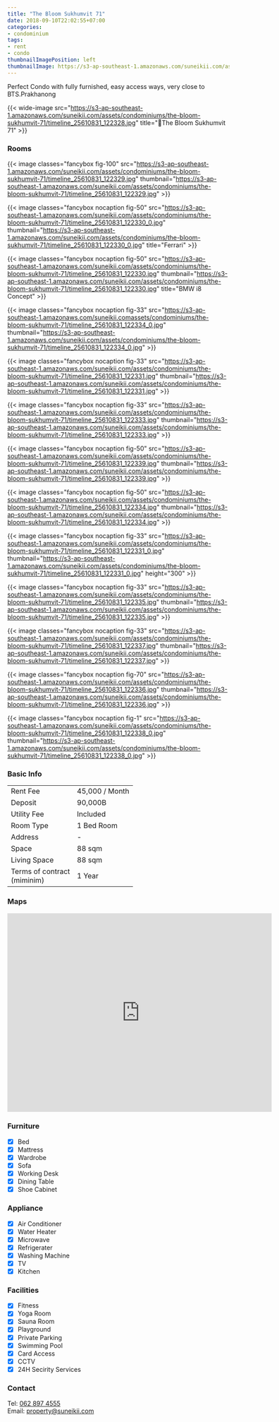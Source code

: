 ```yaml
---
title: "The Bloom Sukhumvit 71"
date: 2018-09-10T22:02:55+07:00
categories:
- condominium
tags:
- rent
- condo
thumbnailImagePosition: left
thumbnailImage: https://s3-ap-southeast-1.amazonaws.com/suneikii.com/assets/condominiums/the-bloom-sukhumvit-71/timeline_25610831_122328.jpg
---
```


Perfect Condo with fully furnished, easy access ways, very close to BTS.Prakhanong
<!--more-->

<p></p>

{{< wide-image src="https://s3-ap-southeast-1.amazonaws.com/suneikii.com/assets/condominiums/the-bloom-sukhumvit-71/timeline_25610831_122328.jpg" title="The Bloom Sukhumvit 71" >}}

### Rooms

<p></p>

{{< image classes="fancybox fig-100" src="https://s3-ap-southeast-1.amazonaws.com/suneikii.com/assets/condominiums/the-bloom-sukhumvit-71/timeline_25610831_122329.jpg" thumbnail="https://s3-ap-southeast-1.amazonaws.com/suneikii.com/assets/condominiums/the-bloom-sukhumvit-71/timeline_25610831_122329.jpg" >}}

{{< image classes="fancybox nocaption fig-50" src="https://s3-ap-southeast-1.amazonaws.com/suneikii.com/assets/condominiums/the-bloom-sukhumvit-71/timeline_25610831_122330_0.jpg" thumbnail="https://s3-ap-southeast-1.amazonaws.com/suneikii.com/assets/condominiums/the-bloom-sukhumvit-71/timeline_25610831_122330_0.jpg" title="Ferrari" >}}

{{< image classes="fancybox nocaption fig-50" src="https://s3-ap-southeast-1.amazonaws.com/suneikii.com/assets/condominiums/the-bloom-sukhumvit-71/timeline_25610831_122330.jpg" thumbnail="https://s3-ap-southeast-1.amazonaws.com/suneikii.com/assets/condominiums/the-bloom-sukhumvit-71/timeline_25610831_122330.jpg" title="BMW i8 Concept" >}}

{{< image classes="fancybox nocaption fig-33" src="https://s3-ap-southeast-1.amazonaws.com/suneikii.comassets/condominiums/the-bloom-sukhumvit-71/timeline_25610831_122334_0.jpg" thumbnail="https://s3-ap-southeast-1.amazonaws.com/suneikii.com/assets/condominiums/the-bloom-sukhumvit-71/timeline_25610831_122334_0.jpg" >}}

{{< image classes="fancybox nocaption fig-33" src="https://s3-ap-southeast-1.amazonaws.com/suneikii.com/assets/condominiums/the-bloom-sukhumvit-71/timeline_25610831_122331.jpg" thumbnail="https://s3-ap-southeast-1.amazonaws.com/suneikii.com/assets/condominiums/the-bloom-sukhumvit-71/timeline_25610831_122331.jpg" >}}

{{< image classes="fancybox nocaption fig-33" src="https://s3-ap-southeast-1.amazonaws.com/suneikii.com/assets/condominiums/the-bloom-sukhumvit-71/timeline_25610831_122333.jpg" thumbnail="https://s3-ap-southeast-1.amazonaws.com/suneikii.com/assets/condominiums/the-bloom-sukhumvit-71/timeline_25610831_122333.jpg" >}}

{{< image classes="fancybox nocaption fig-50" src="https://s3-ap-southeast-1.amazonaws.com/suneikii.com/assets/condominiums/the-bloom-sukhumvit-71/timeline_25610831_122339.jpg" thumbnail="https://s3-ap-southeast-1.amazonaws.com/suneikii.com/assets/condominiums/the-bloom-sukhumvit-71/timeline_25610831_122339.jpg" >}}

{{< image classes="fancybox nocaption fig-50" src="https://s3-ap-southeast-1.amazonaws.com/suneikii.com/assets/condominiums/the-bloom-sukhumvit-71/timeline_25610831_122334.jpg" thumbnail="https://s3-ap-southeast-1.amazonaws.com/suneikii.com/assets/condominiums/the-bloom-sukhumvit-71/timeline_25610831_122334.jpg" >}}

{{< image classes="fancybox nocaption fig-33"  src="https://s3-ap-southeast-1.amazonaws.com/suneikii.com/assets/condominiums/the-bloom-sukhumvit-71/timeline_25610831_122331_0.jpg" thumbnail="https://s3-ap-southeast-1.amazonaws.com/suneikii.com/assets/condominiums/the-bloom-sukhumvit-71/timeline_25610831_122331_0.jpg" height="300" >}}

{{< image classes="fancybox nocaption fig-33" src="https://s3-ap-southeast-1.amazonaws.com/suneikii.com/assets/condominiums/the-bloom-sukhumvit-71/timeline_25610831_122335.jpg" thumbnail="https://s3-ap-southeast-1.amazonaws.com/suneikii.com/assets/condominiums/the-bloom-sukhumvit-71/timeline_25610831_122335.jpg" >}}

{{< image classes="fancybox nocaption fig-33" src="https://s3-ap-southeast-1.amazonaws.com/suneikii.com/assets/condominiums/the-bloom-sukhumvit-71/timeline_25610831_122337.jpg" thumbnail="https://s3-ap-southeast-1.amazonaws.com/suneikii.com/assets/condominiums/the-bloom-sukhumvit-71/timeline_25610831_122337.jpg" >}}

{{< image classes="fancybox nocaption fig-70" src="https://s3-ap-southeast-1.amazonaws.com/suneikii.com/assets/condominiums/the-bloom-sukhumvit-71/timeline_25610831_122336.jpg" thumbnail="https://s3-ap-southeast-1.amazonaws.com/suneikii.com/assets/condominiums/the-bloom-sukhumvit-71/timeline_25610831_122336.jpg" >}}

{{< image classes="fancybox nocaption fig-1" src="https://s3-ap-southeast-1.amazonaws.com/suneikii.com/assets/condominiums/the-bloom-sukhumvit-71/timeline_25610831_122338_0.jpg" thumbnail="https://s3-ap-southeast-1.amazonaws.com/suneikii.com/assets/condominiums/the-bloom-sukhumvit-71/timeline_25610831_122338_0.jpg" >}}

<p></p>

### Basic Info

|  |  |
|----------|------------|
| Rent Fee |45,000 / Month |
| Deposit  | 90,000B |
| Utility Fee | Included |
| Room Type | 1 Bed Room |
| Address | - |
| Space | 88 sqm |
| Living Space | 88 sqm |
| Terms of contract<br>(miminim) | 1 Year |


<p></p>

### Maps

<p></p>

<iframe width="600" height="450" frameborder="0" style="border:0" src="https://www.google.com/maps/embed/v1/place?q=place_id:ChIJ-1Ia4L6f4jAR13RexLukKhk&key=AIzaSyDdueX_zbg1XGbwPCLZqpc_trVmgbaPs1I" allowfullscreen></iframe>

<p></p>

### Furniture

- [x] Bed
- [x] Mattress
- [x] Wardrobe
- [x] Sofa
- [x] Working Desk
- [x] Dining Table
- [x] Shoe Cabinet

### Appliance

- [x] Air Conditioner
- [x] Water Heater
- [x] Microwave
- [x] Refrigerater
- [x] Washing Machine
- [x] TV
- [x] Kitchen 

### Facilities

- [x] Fitness
- [x] Yoga Room
- [x] Sauna Room
- [x] Playground
- [x] Private Parking
- [x] Swimming Pool
- [x] Card Access
- [x] CCTV
- [x] 24H Secirity Services

### Contact

Tel: <a href="tel:062 897 4555">062 897 4555</a><br>
Email: <a href="mailto:property@suneikii.com">property@suneikii.com</a>
